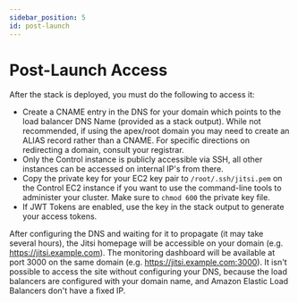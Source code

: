 ```yaml
---
sidebar_position: 5
id: post-launch
---
```


# Post-Launch Access

After the stack is deployed, you must do the following to access it:
* Create a CNAME entry in the DNS for your domain which points to the load balancer DNS Name (provided as a stack output). While not recommended, if using the apex/root domain you may need to create an ALIAS record rather than a CNAME. For specific directions on redirecting a domain, consult your registrar.
* Only the Control instance is publicly accessible via SSH, all other instances can be accessed on internal IP's from there.
* Copy the private key for your EC2 key pair to `/root/.ssh/jitsi.pem` on the Control EC2 instance if you want to use the command-line tools to administer your cluster. Make sure to `chmod 600` the private key file.
* If JWT Tokens are enabled, use the key in the stack output to generate your access tokens.

After configuring the DNS and waiting for it to propagate (it may take several hours), the Jitsi homepage will be accessible on your domain (e.g. https://jitsi.example.com). The monitoring dashboard will be available at port 3000 on the same domain (e.g. https://jitsi.example.com:3000). It isn't possible to access the site without configuring your DNS, because the load balancers are configured with your domain name, and Amazon Elastic Load Balancers don't have a fixed IP.
